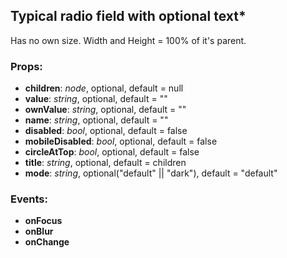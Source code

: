 ## **Typical radio field with optional text\***

Has no own size. Width and Height = 100% of it's parent.

### Props:

- **children**: _node_, optional, default = null
- **value**: _string_, optional, default = ""
- **ownValue**: _string_, optional, default = ""
- **name**: _string_, optional, default = ""
- **disabled**: _bool_, optional, default = false
- **mobileDisabled**: _bool_, optional, default = false
- **circleAtTop**: _bool_, optional, default = false
- **title**: _string_, optional, default = children
- **mode**: _string_, optional("default" || "dark"), default = "default"

### Events:

- **onFocus**
- **onBlur**
- **onChange**
